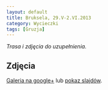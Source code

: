 ```yaml
---
layout: default
title: Bruksela, 29.V-2.VI.2013
category: Wycieczki
tags: [Gruzja]
---
```


*Trasa i zdjęcia do uzupełnienia.*

Zdjęcia
-------

[Galeria na google+](https://plus.google.com/photos/+TomekKobyli%C5%84ski/albums/5885298219037085601) lub
[pokaz slajdów](https://plus.google.com/photos/+TomekKobyli%C5%84ski/albums/5885298219037085601/5885298224177951906?pid=5885298224177951906&oid=107342497566966508371).

